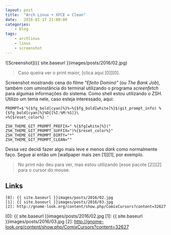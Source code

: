 ```yaml
---
layout: post
title:	"Arch Linux + XFCE = Clean"
date:	2016-01-17 21:00:00
categories:
    - blog
tags:
    - archlinux
    - linux
    - screenshot
---
```


![Screenshot]({{ site.baseurl }}images/posts/2016/02.jpg)

> Caso queira ver o print maior, [clica aqui \[0\]][0].

Screenshot mostrando cena do filme *"Efeito Dominó"* (ou *The Bank Job*), também com uminstância do terminal utilizando o programa *screenfetch* para algumas informações do sistema. Como shell estou utilizando o ZSH. Utilizo um tema nele, caso esteja interessado, aqui:

~~~
PROMPT=$'%{$fg_bold[cyan]%}%~%{$fg_bold[white]%}$(git_prompt_info) %{$fg_bold[cyan]%}%D{[%I:%M:%S]}\
>%{$reset_color%} '

ZSH_THEME_GIT_PROMPT_PREFIX=" %{$fg[white]%}("
ZSH_THEME_GIT_PROMPT_SUFFIX=")%{$reset_color%}"
ZSH_THEME_GIT_PROMPT_DIRTY="*"
ZSH_THEME_GIT_PROMPT_CLEAN=""
~~~

Dessa vez decidi fazer algo mais leve e menos *dark* como normalmente faço. Segue ai então um [wallpaper mais zen \[1\]][1], por exemplo.

> No print não deu para ver, mas estou utilizando [esse pacote \[2\]][2] para o cursor do mouse.

## Links

~~~
[0]: {{ site.baseurl }}images/posts/2016/02.jpg
[1]: {{ site.baseurl }}images/posts/2016/03.jpg
[2]: http://gnome-look.org/content/show.php/ComixCursors?content=32627
~~~

[0]: {{ site.baseurl }}images/posts/2016/02.jpg
[1]: {{ site.baseurl }}images/posts/2016/03.jpg
[2]: http://gnome-look.org/content/show.php/ComixCursors?content=32627
